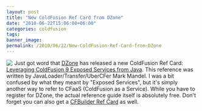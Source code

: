 ```yaml
---
layout: post
title: "New ColdFusion Ref Card from DZone"
date: "2010-06-22T15:06:00+06:00"
categories: coldfusion 
tags: 
banner_image: 
permalink: /2010/06/22/New-ColdFusion-Ref-Card-from-DZone
---
```


<img src="https://static.raymondcamden.com/images/cfjedi/Capture.PNG" align="left" style="margin-right:5px" /> Just got word that <a href="http://dzone.com">DZone</a> has released a new ColdFusion Ref Card: <a href="http://refcardz.dzone.com/refcardz/leveraging-coldfusion-9?oid=hom24471">Leveraging ColdFusion 9 Exposed Services from Java</a>. This reference was written by JavaLoader/Transfer/UberCFer Mark Mandel. I was a bit confused by what they meant by "Exposed Services", but it's simply another way to refer to CFaaS (ColdFusion as a Service). While you have to register for DZone, the actual reference guide itself is absolutely free. Don't forget you can also get a <a href="http://refcardz.dzone.com/refcardz/getting-started-adobe?oid=hom19601">CFBuilder Ref Card</a> as well.

<br clear="left">